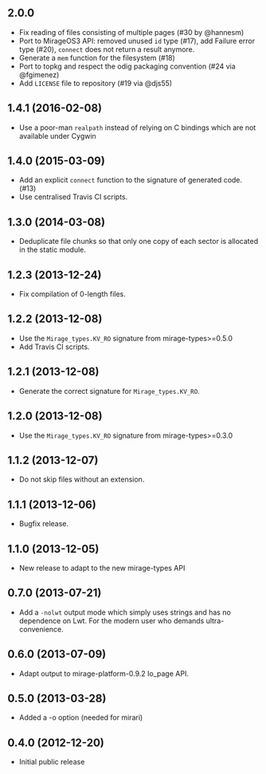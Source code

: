## 2.0.0

* Fix reading of files consisting of multiple pages (#30 by @hannesm)
* Port to MirageOS3 API: removed unused `id` type (#17), add Failure
  error type (#20), `connect` does not return a result anymore.
* Generate a `mem` function for the filesystem (#18)
* Port to topkg and respect the odig packaging convention (#24 via @fgimenez)
* Add `LICENSE` file to repository (#19 via @djs55)

## 1.4.1 (2016-02-08)

* Use a poor-man `realpath` instead of relying on C bindings which are not
  available under Cygwin

## 1.4.0 (2015-03-09)

* Add an explicit `connect` function to the signature of generated code. (#13)
* Use centralised Travis CI scripts.

## 1.3.0 (2014-03-08)
* Deduplicate file chunks so that only one copy of each
  sector is allocated in the static module.

## 1.2.3 (2013-12-24)

* Fix compilation of 0-length files.

## 1.2.2 (2013-12-08)

* Use the `Mirage_types.KV_RO` signature from mirage-types>=0.5.0
* Add Travis CI scripts.

## 1.2.1 (2013-12-08)

* Generate the correct signature for `Mirage_types.KV_RO`.

## 1.2.0 (2013-12-08)

* Use the `Mirage_types.KV_RO` signature from mirage-types>=0.3.0

## 1.1.2 (2013-12-07)

* Do not skip files without an extension.

## 1.1.1 (2013-12-06)

* Bugfix release.

## 1.1.0 (2013-12-05)

* New release to adapt to the new mirage-types API

## 0.7.0 (2013-07-21)

* Add a `-nolwt` output mode which simply uses strings and has
  no dependence on Lwt.  For the modern user who demands ultra-convenience.

## 0.6.0 (2013-07-09)

* Adapt output to mirage-platform-0.9.2 Io_page API.

## 0.5.0 (2013-03-28)

* Added a -o option (needed for mirari)

## 0.4.0 (2012-12-20)

* Initial public release
